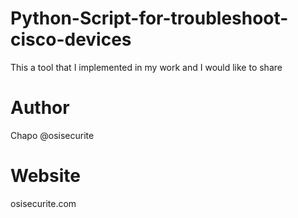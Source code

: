 Python-Script-for-troubleshoot-cisco-devices
============================================

This a tool that I implemented in my work and I would like to share


Author
======

Chapo @osisecurite

Website
=======

osisecurite.com
